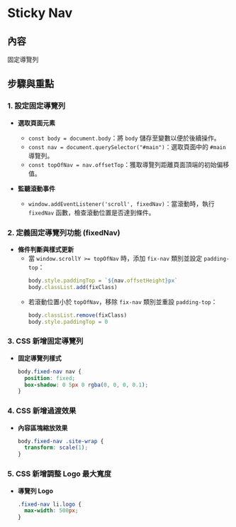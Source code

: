 # Sticky Nav

## 內容
固定導覽列

## 步驟與重點
### 1. 設定固定導覽列
- **選取頁面元素**
  - `const body = document.body`：將 `body` 儲存至變數以便於後續操作。
  - `const nav = document.querySelector("#main")`：選取頁面中的 `#main` 導覽列。
  - `const topOfNav = nav.offsetTop`：獲取導覽列距離頁面頂端的初始偏移值。

- **監聽滾動事件**
  - `window.addEventListener('scroll', fixedNav)`：當滾動時，執行 `fixedNav` 函數，檢查滾動位置是否達到條件。

### 2. 定義固定導覽列功能 (fixedNav)
- **條件判斷與樣式更新**
  - 當 `window.scrollY >= topOfNav` 時，添加 `fix-nav` 類別並設定 `padding-top`：
    ```javascript
    body.style.paddingTop = `${nav.offsetHeight}px`
    body.classList.add(fixClass)
    ```
  - 若滾動位置小於 `topOfNav`，移除 `fix-nav` 類別並重設 `padding-top`：
    ```javascript
    body.classList.remove(fixClass)
    body.style.paddingTop = 0
    ```

### 3. CSS 新增固定導覽列
- **固定導覽列樣式**
  ```css
  body.fixed-nav nav {
    position: fixed;
    box-shadow: 0 5px 0 rgba(0, 0, 0, 0.1);
  }
  ```

### 4. CSS 新增過渡效果
- **內容區塊縮放效果**
  ```css
  body.fixed-nav .site-wrap {
    transform: scale(1);
  }
  ```

### 5. CSS 新增調整 Logo 最大寬度
- **導覽列 Logo**
  ```css
  .fixed-nav li.logo {
    max-width: 500px;
  }
  ```